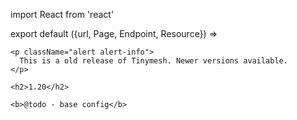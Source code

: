 import React from 'react'

export default ({url, Page, Endpoint, Resource}) =>
  <Resource resource="config/1.20" url={url} name="1.20" siblings={true}>

    <p className="alert alert-info">
      This is a old release of Tinymesh. Newer versions available.
    </p>

    <h2>1.20</h2>

    <b>@todo - base config</b>
  </Resource>
